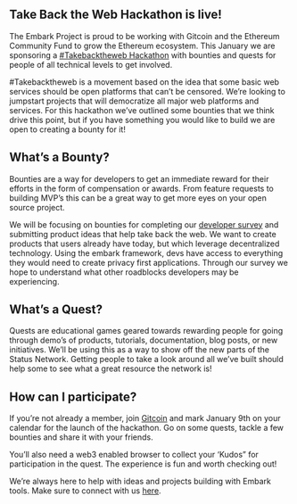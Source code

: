 ## Take Back the Web Hackathon is live! 
The Embark Project is proud to be working with Gitcoin and the Ethereum Community Fund to grow the Ethereum ecosystem. This January we are sponsoring a [#Takebacktheweb Hackathon](https://gitcoin.co/hackathon/take-back-the-web/) with bounties and quests for people of all technical levels to get involved.

#Takebacktheweb is a movement based on the idea that some basic web services should be open platforms that can’t be censored. We’re looking to jumpstart projects that will democratize all major web platforms and services. For this hackathon we’ve outlined some bounties that we think drive this point, but if you have something you would like to build we are open to creating a bounty for it!

## What’s a Bounty?
Bounties are a way for developers to get an immediate reward for their efforts in the form of compensation or awards. From feature requests to building MVP’s this can be a great way to get more eyes on your open source project.

We will be focusing on bounties for completing our [developer survey](https://airtable.com/tblhwj1iiy601R6c7/viwkZ92riBqlR1tsj?blocks=hide) and submitting product ideas that help take back the web. We want to create products that users already have today, but which leverage decentralized technology. Using the embark framework, devs have access to everything they would need to create privacy first applications. Through our survey we hope to understand what other roadblocks developers may be experiencing. 

## What’s a Quest?
Quests are educational games geared towards rewarding people for going through demo’s of products, tutorials, documentation, blog posts, or new initiatives. We’ll be using this as a way to show off the new parts of the Status Network. Getting people to take a look around all we’ve built should help some to see what a great resource the network is! 

## How can I participate?
If you’re not already a member, join [Gitcoin](https://gitcoin.co/) and mark January 9th on your calendar for the launch of the hackathon. Go on some quests, tackle a few bounties and share it with your friends. 

You’ll also need a web3 enabled browser to collect your ‘Kudos” for participation in the quest. The experience is fun and worth checking out! 

We’re always here to help with ideas and projects building with Embark tools. Make sure to connect with us [here](https://gitter.im/embark-framework/Lobby).


